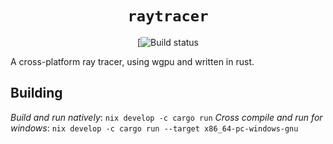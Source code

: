 <div align="center">

# `raytracer`

[![Build status](https://github.com/jla2000/raytracer/actions/workflows/rust.yml/badge.svg)

</div>

A cross-platform ray tracer, using wgpu and written in rust.

## Building

_Build and run natively_: `nix develop -c cargo run`
_Cross compile and run for windows_: `nix develop -c cargo run --target x86_64-pc-windows-gnu`
